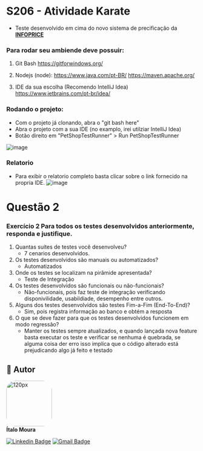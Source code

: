 # S206 - Atividade Karate

- Teste desenvolvido em cima do novo sistema de precificação da **[INFOPRICE](https://www.infoprice.co/)**

### Para rodar seu ambiende deve possuir:

1. Git Bash
https://gitforwindows.org/

2. Nodejs (node):
https://www.java.com/pt-BR/
https://maven.apache.org/

3. IDE da sua escolha (Recomendo IntelliJ Idea)
https://www.jetbrains.com/pt-br/idea/

### Rodando o projeto:

- Com o projeto já clonando, abra o "git bash here"
- Abra o projeto com a sua IDE (no examplo, irei utilziar IntelliJ Idea)
- Botão direito em "PetShopTestRunner" > Run PetShopTestRunner

![image](https://user-images.githubusercontent.com/12284353/142745790-49c459fc-025b-4d54-9941-7cbcccabcaab.png)

### Relatorio
 
- Para exibir o relatorio completo basta clicar sobre o link fornecido na propria IDE.
  ![image](https://user-images.githubusercontent.com/12284353/142745783-c994c57f-2cff-4dcb-97ca-f5161f5be579.png)
  
# Questão 2

### Exercício 2 Para todos os testes desenvolvidos anteriormente, responda e justifique.
1. Quantas suítes de testes você desenvolveu?
    - 7 cenarios desenvolvidos.
2. Os testes desenvolvidos são manuais ou automatizados?
    - Automatizados
3. Onde os testes se localizam na pirâmide apresentada?
    - Teste de Integração
4. Os testes desenvolvidos são funcionais ou não-funcionais?
    - Não-funcionais, pois faz teste de integração verificando disponivilidade, usabildiade, desempenho entre outros.
5. Alguns dos testes desenvolvidos são testes Fim-a-Fim (End-To-End)?
    - Sim, pois registra informação ao banco e obtém a resposta
6. O que se deve fazer para que os testes desenvolvidos funcionem em modo regressão?
    - Manter os testes sempre atualizados, e quando lançada nova feature basta executar os teste e verificar se nenhuma é quebrada, se alguma coisa der erro isso implica que o código alterado está prejudicando algo já feito e testado
  

## 👥 Autor
<img style="border-radius: 20%;" src="https://avatars.githubusercontent.com/u/12284353?v=4" width="120px;" alt="120px"/><br>
**Ítalo Moura**

[![Linkedin Badge](https://img.shields.io/badge/-Ítalo-blue?style=flat-square&logo=Linkedin&logoColor=white&link=https://www.linkedin.com/in/italo-moura)](https://www.linkedin.com/in/italo-moura)
[![Gmail Badge](https://img.shields.io/badge/-italo.moura1201@gmail.com-c14438?style=flat-square&logo=Gmail&logoColor=white&link=mailto:italo.moura1201@gmail.com)](mailto:italo.moura1201@gmail.com)
